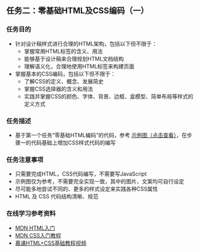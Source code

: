 <h2>任务二：零基础HTML及CSS编码（一）</h2>
<h3>任务目的</h3>
<ul>
	<li>针对设计稿样式进行合理的HTML架构，包括以下但不限于：
		<ul>
			<li>掌握常用HTML标签的含义、用法</li>
			<li>能够基于设计稿来合理规划HTML文档结构</li>
			<li>理解语义化，合理地使用HTML标签来构建页面</li>
		</ul>
	</li>
	<li>掌握基本的CSS编码，包括以下但不限于：
		<ul>
			<li>了解CSS的定义、概念、发展简史</li>
			<li>掌握CSS选择器的含义和用法</li>
			<li>实践并掌握CSS的颜色、字体、背景、边框、盒模型、简单布局等样式的定义方式</li>
		</ul>
	</li>
</ul>

<h3>任务描述</h3>
<ul>
	<li>基于第一个任务“零基础HTML编码”的代码，参考 <a target="_blank" href="http://7xrp04.com1.z0.glb.clouddn.com/task_1_2_1.jpg">示例图（点击查看）</a>，在步骤一的代码基础上增加CSS样式代码的编写</li>
</ul>

<h3>任务注意事项</h3>
<ul>
	<li>只需要完成HTML，CSS代码编写，不需要写JavaScript</li>
	<li>示例图仅为参考，不需要完全实现一致，其中的图片、文案均可自行设定</li>
	<li>尽可能多地尝试不同的、更多的样式设定来实践各种CSS属性</li>
    <li>HTML 及 CSS 代码结构清晰、规范</li>
</ul>

<h3>在线学习参考资料</h3>
<ul>
	<li><a target="_blank" href="https://developer.mozilla.org/zh-CN/docs/Web/Guide/HTML/Introduction">MDN HTML入门</a></li>
	<li><a target="_blank" href="https://developer.mozilla.org/zh-CN/docs/Web/Guide/CSS/Getting_started">MDN CSS入门教程</a></li>
	<li><a target="_blank" href="http://www.imooc.com/learn/9">慕课HTML+CSS基础教程视频</a></li>
</ul></div>
